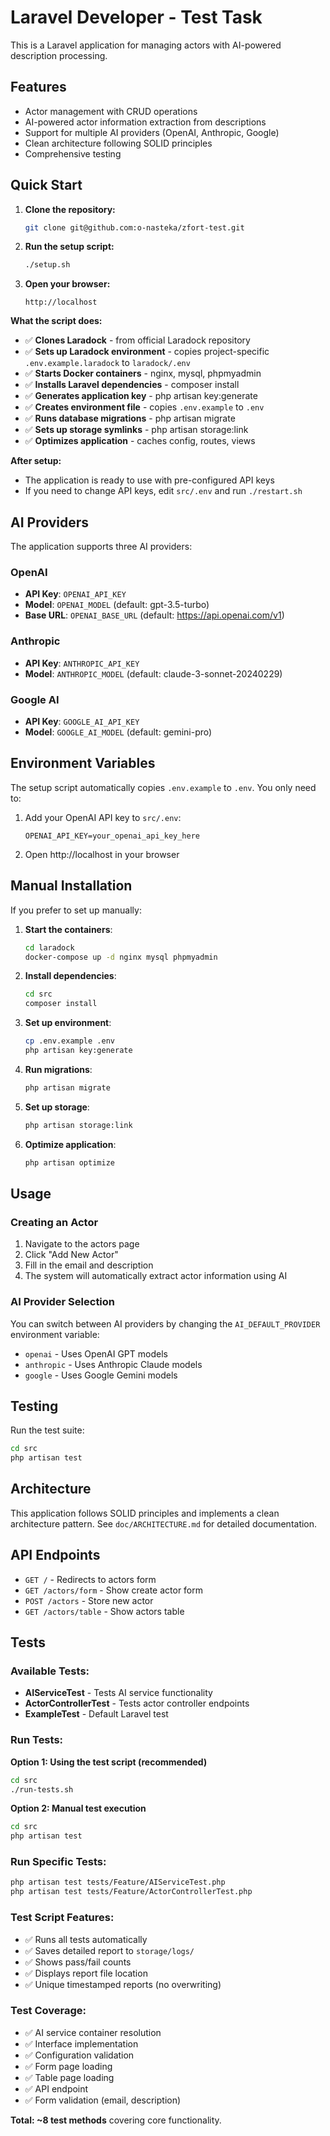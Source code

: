 # Laravel Developer - Test Task

This is a Laravel application for managing actors with AI-powered description processing.

## Features

- Actor management with CRUD operations
- AI-powered actor information extraction from descriptions
- Support for multiple AI providers (OpenAI, Anthropic, Google)
- Clean architecture following SOLID principles
- Comprehensive testing

## Quick Start

1. **Clone the repository:**
   ```bash
   git clone git@github.com:o-nasteka/zfort-test.git
   ```

2. **Run the setup script:**
   ```bash
   ./setup.sh
   ```

3. **Open your browser:**
   ```
   http://localhost
   ```

**What the script does:**
- ✅ **Clones Laradock** - from official Laradock repository
- ✅ **Sets up Laradock environment** - copies project-specific `.env.example.laradock` to `laradock/.env`
- ✅ **Starts Docker containers** - nginx, mysql, phpmyadmin
- ✅ **Installs Laravel dependencies** - composer install
- ✅ **Generates application key** - php artisan key:generate
- ✅ **Creates environment file** - copies `.env.example` to `.env`
- ✅ **Runs database migrations** - php artisan migrate
- ✅ **Sets up storage symlinks** - php artisan storage:link
- ✅ **Optimizes application** - caches config, routes, views

**After setup:**
- The application is ready to use with pre-configured API keys
- If you need to change API keys, edit `src/.env` and run `./restart.sh`

## AI Providers

The application supports three AI providers:

### OpenAI
- **API Key**: `OPENAI_API_KEY`
- **Model**: `OPENAI_MODEL` (default: gpt-3.5-turbo)
- **Base URL**: `OPENAI_BASE_URL` (default: https://api.openai.com/v1)

### Anthropic
- **API Key**: `ANTHROPIC_API_KEY`
- **Model**: `ANTHROPIC_MODEL` (default: claude-3-sonnet-20240229)

### Google AI
- **API Key**: `GOOGLE_AI_API_KEY`
- **Model**: `GOOGLE_AI_MODEL` (default: gemini-pro)

## Environment Variables

The setup script automatically copies `.env.example` to `.env`. You only need to:

1. Add your OpenAI API key to `src/.env`:
   ```
   OPENAI_API_KEY=your_openai_api_key_here
   ```

2. Open http://localhost in your browser

## Manual Installation

If you prefer to set up manually:

1. **Start the containers**:
   ```bash
   cd laradock
   docker-compose up -d nginx mysql phpmyadmin
   ```

2. **Install dependencies**:
   ```bash
   cd src
   composer install
   ```

3. **Set up environment**:
   ```bash
   cp .env.example .env
   php artisan key:generate
   ```

4. **Run migrations**:
   ```bash
   php artisan migrate
   ```

5. **Set up storage**:
   ```bash
   php artisan storage:link
   ```

6. **Optimize application**:
   ```bash
   php artisan optimize
   ```

## Usage

### Creating an Actor

1. Navigate to the actors page
2. Click "Add New Actor"
3. Fill in the email and description
4. The system will automatically extract actor information using AI

### AI Provider Selection

You can switch between AI providers by changing the `AI_DEFAULT_PROVIDER` environment variable:

- `openai` - Uses OpenAI GPT models
- `anthropic` - Uses Anthropic Claude models  
- `google` - Uses Google Gemini models

## Testing

Run the test suite:

```bash
cd src
php artisan test
```

## Architecture

This application follows SOLID principles and implements a clean architecture pattern. See `doc/ARCHITECTURE.md` for detailed documentation.

## API Endpoints

- `GET /` - Redirects to actors form
- `GET /actors/form` - Show create actor form
- `POST /actors` - Store new actor
- `GET /actors/table` - Show actors table

## Tests

### Available Tests:
- **AIServiceTest** - Tests AI service functionality
- **ActorControllerTest** - Tests actor controller endpoints  
- **ExampleTest** - Default Laravel test

### Run Tests:

**Option 1: Using the test script (recommended)**
```bash
cd src
./run-tests.sh
```

**Option 2: Manual test execution**
```bash
cd src
php artisan test
```

### Run Specific Tests:
```bash
php artisan test tests/Feature/AIServiceTest.php
php artisan test tests/Feature/ActorControllerTest.php
```

### Test Script Features:
- ✅ Runs all tests automatically
- ✅ Saves detailed report to `storage/logs/`
- ✅ Shows pass/fail counts
- ✅ Displays report file location
- ✅ Unique timestamped reports (no overwriting)

### Test Coverage:
- ✅ AI service container resolution
- ✅ Interface implementation
- ✅ Configuration validation
- ✅ Form page loading
- ✅ Table page loading  
- ✅ API endpoint
- ✅ Form validation (email, description)

**Total: ~8 test methods** covering core functionality.